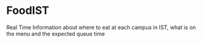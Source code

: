 # FoodIST
Real Time Information about where to eat at each campus in IST, what is on the menu and the expected queue time
